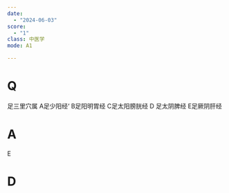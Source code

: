 ```yaml
---
date:
  - "2024-06-03"
score:
  - "1"
class: 中医学
mode: A1

---
```



# Q
足三里穴属
A足少阳经‘
B足阳明胃经
C足太阳膀胱经 
D 足太阴脾经
E足厥阴肝经
# A

E


# D
